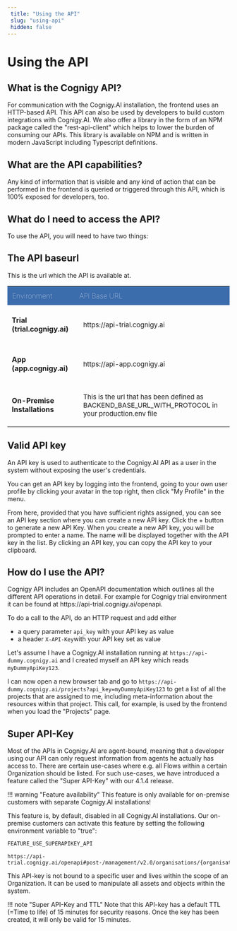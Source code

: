```yaml
---
 title: "Using the API" 
 slug: "using-api" 
 hidden: false 
---
```

# Using the API

<!-- table styling -->
<style>
table {
  width: 100%;
}
table th {
  background: #3b6cac;
  color: white;
  padding: 11px; 
  font-size: 16px; 
  text-align: left; 
  font-weight: lighter;
}
 table td {
  padding: 20px;
  font-size: 15px;
}
 table .type {
   font-weight: bold;
   font-size: 16px;
 }
</style>

## What is the Cognigy API?

<div class="divider"></div>


For communication with the Cognigy.AI installation, the frontend uses an HTTP-based API.
This API can also be used by developers to build custom integrations with Cognigy.AI. We also offer a library in the form of an NPM package called the "rest-api-client" which helps to lower the burden of consuming our APIs. This library is available on NPM and is written in modern JavaScript including Typescript definitions.

## What are the API capabilities?

<div class="divider"></div>

Any kind of information that is visible and any kind of action that can be performed in the frontend is queried or triggered through this API, which is 100% exposed for developers, too. 

## What do I need to access the API?

<div class="divider"></div>


To use the API, you will need to have two things:

## The API baseurl
This is the url which the API is available at.

<table>
	<tbody>
		<tr>
			<th>Environment</th>
			<th>API Base URL</th>
		</tr>
		<tr>
			<td class="type" style="vertical-align: middle; padding: 10px;">Trial (trial.cognigy.ai)</td>
			<td style="padding: 20px;"><p>https://api-trial.cognigy.ai</p>
			</td>
		</tr>
		<tr>
			<td class="type" style="vertical-align: middle; padding: 10px;">App (app.cognigy.ai)</td>
			<td style="padding: 20px;"><p>https://api-app.cognigy.ai</p>
			</td>
		</tr>
		<tr>
			<td class="type" style="vertical-align: middle; padding: 10px;">On-Premise Installations</td>
			<td style="padding: 20px;">This is the url that has been defined as BACKEND_BASE_URL_WITH_PROTOCOL in your production.env file</td>
		</tr>
	</tbody>
</table>

## Valid API key

An API key is used to authenticate to the Cognigy.AI API as a user in the system without exposing the user's credentials.

You can get an API key by logging into the frontend, going to your own user profile by clicking your avatar in the top right, then click "My Profile" in the menu.

From here, provided that you have sufficient rights assigned, you can see an API key section where you can create a new API key. Click the + button to generate a new API Key. When you create a new API key, you will be prompted to enter a name. The name will be displayed together with the API key in the list.
By clicking an API key, you can copy the API key to your clipboard.

<div style="margin-bottom: 120px"/>

## How do I use the API?
<div class="divider"></div>
Cognigy API includes an OpenAPI documentation which outlines all the different API operations in detail. For example for Cognigy trial environment it can be found at https://api-trial.cognigy.ai/openapi.

To do a call to the API, do an HTTP request and add either
- a query parameter `api_key` with your API key as value
- a header `X-API-Key`with your API key set as value

Let's assume I have a Cognigy.AI installation running at `https://api-dummy.cognigy.ai` and I created myself an API key which reads `myDummyApiKey123`. 

I can now open a new browser tab and go to `https://api-dummy.cognigy.ai/projects?api_key=myDummyApiKey123` to get a list of all the projects that are assigned to me, including meta-information about the resources within that project.
This call, for example, is used by the frontend when you load the "Projects" page.

## Super API-Key

<div class="divider"></div>

Most of the APIs in Cognigy.AI are agent-bound, meaning that a developer using our API can only request information from agents he actually has access to. There are certain use-cases where e.g. all Flows within a certain Organization should be listed. For such use-cases, we have introduced a feature called the "Super API-Key" with our 4.1.4 release.

!!! warning "Feature availability"
    This feature is only available for on-premise customers with separate Cognigy.AI installations!

This feature is, by default, disabled in all Cognigy.AI installations. Our on-premise customers can activate this feature by setting the following environment variable to "true":

````JavaScript
FEATURE_USE_SUPERAPIKEY_API
````

````
https://api-trial.cognigy.ai/openapi#post-/management/v2.0/organisations/{organisationId}/apikeys
````

This API-key is not bound to a specific user and lives within the scope of an Organization. It can be used to manipulate all assets and objects within the system.

!!! note "Super API-Key and TTL"
    Note that this API-key has a default TTL (=Time to life) of 15 minutes for security reasons. Once the key has been created, it will only be valid for 15 minutes.